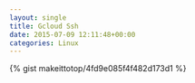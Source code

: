 ```yaml
---
layout: single                                                                                                              
title: Gcloud Ssh                                                                                                                        
date: 2015-07-09 12:11:48+00:00                                                                                                                        
categories: Linux                                                                                                                
---                                                                                                                              
```


{% gist makeittotop/4fd9e085f4f482d173d1 %}                                                                                                           


